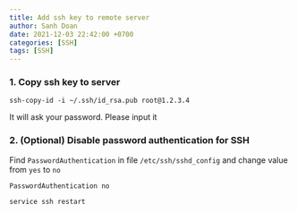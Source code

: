 ```yaml
---
title: Add ssh key to remote server
author: Sanh Doan
date: 2021-12-03 22:42:00 +0700
categories: [SSH]
tags: [SSH]
---
```


### 1. Copy ssh key to server
```
ssh-copy-id -i ~/.ssh/id_rsa.pub root@1.2.3.4
```
It will ask your password. Please input it

### 2. (Optional) Disable password authentication for SSH
Find `PasswordAuthentication` in file `/etc/ssh/sshd_config` and change value from `yes` to `no`
```
PasswordAuthentication no
```
```
service ssh restart
```
